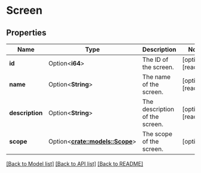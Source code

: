 # Screen

## Properties

Name | Type | Description | Notes
------------ | ------------- | ------------- | -------------
**id** | Option<**i64**> | The ID of the screen. | [optional][readonly]
**name** | Option<**String**> | The name of the screen. | [optional][readonly]
**description** | Option<**String**> | The description of the screen. | [optional][readonly]
**scope** | Option<[**crate::models::Scope**](Scope.md)> | The scope of the screen. | [optional]

[[Back to Model list]](../README.md#documentation-for-models) [[Back to API list]](../README.md#documentation-for-api-endpoints) [[Back to README]](../README.md)


